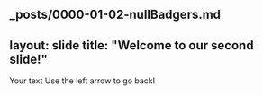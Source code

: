 _posts/0000-01-02-nullBadgers.md
---
layout: slide
title: "Welcome to our second slide!"
---
Your text
Use the left arrow to go back!

